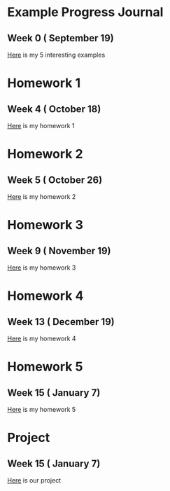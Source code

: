 # Example Progress Journal
## Week 0 ( September 19)
[Here](files/example_homework_0.html) is my 5 interesting examples
# Homework 1
## Week 4 ( October 18)
[Here](files/Homework1.html) is my homework 1
# Homework 2
## Week 5 ( October 26)
[Here](files/homework2.html) is my homework 2
# Homework 3
## Week 9 ( November 19)
[Here](files/IE582_HOMEWORK3.html) is my homework 3
# Homework 4
## Week 13 ( December 19)
[Here](files/HW4.html) is my homework 4
# Homework 5
## Week 15 ( January 7)
[Here](files/Homework5.html) is my homework 5
# Project
## Week 15 ( January 7)
[Here](files/IE582_PROJECT.html) is our project
